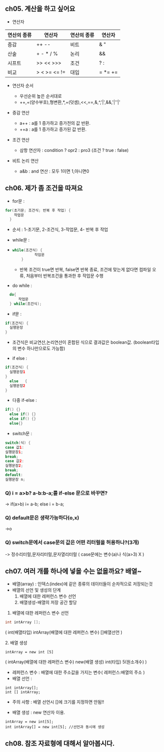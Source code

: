 ## ch05. 계산을 하고 싶어요
- 연산자 <p>

|연산의 종류|연산자|연산의 종류|연산자|
|---------|--------|--------|----------|
|증감|++ --|비트 |& "|" ^~|
|산술|+ - * / %|논리|&& || ! ^|
|시프트|>> << >>>|조건|? :|
|비교|> < >= <= !=|대입|= *= +=|

- 연산자 순서
  - 우선순위 높은 순서대로
  - ++,+(양수부호),형변환,*,+(덧셈),<<,==,&,^,'|',&&,'|''|'
  
- 증감 연산
  - a++ : a를 1 증가하고 증가전의 값 반환.
  - ++a : a를 1 증가하고 증가된 값 반환.
- 조건 연산
  - 삼항 연산자 : condition ? opr2 : pro3  (조건 ? true : false)
- 비트 논리 연산
  - a&b : and 연산 : 모두 1이면 1,아니면0


## ch06. 제가 좀 조건을 따져요
- for문 :
```java
for(초기문; 조건식; 반복 후 작업) {
    작업문
  }
```
  + 순서 : 1-초기문, 2-조건식, 3-작업문, 4- 반복 후 작업
 
- while문 :
- ```java
  while(조건식) {
            작업문
      }
  ```
  + 반복 조건이 true면 반복, false면 반복 종료, 조건에 맞는게 없다면 컴파일 오류, 처음부터 반복조건을 통과한 후 작업문 수행

- do while :
```java
  do{
      작업문
  } while(조건식);
```
- if문 :
```java
if(조건식) {
  실행문장
}
```
  + 조건식은 비교연산,논리연산이 혼합된 식으로 결과값은 boolean값. (boolean타입의 변수 하나만으로도 가능함)
- if else :
```java
if(조건식) {
  실행문장1
}
  else   {
  실행문장2
}
```
- 다중 if-else :
```java
if() {}
  else if() {}
  else if() {}
  else{}
```
- switch문 :
```java
switch(식) {
case 값1:
실행문장1;
break;
case 값2:
실행문장2;
break;
default:
실행문장 n;
```

### Q) i = a>b? a-b:b-a;를 if-else 문으로 바꾸면?
-> if(a>b)
i= a-b;
else
i = b-a;

### Q) default문은 생략가능하다(o,x)
->o

### Q) switch문에서 case문의 값은 어떤 리터럴을 허용하나?(3개) 
-> 정수리터럴,문자리터럴,문자열리터럴 ( case문에는 변수(a)나 식(a>3) X )



## ch07. 여러 개를 하나에 넣을 수는 없을까요? 배열~
- 배열(array) : 인덱스(index)에 같은 종류의 데이터들이 순차적으로 저장되는것
- 배열의 선언 및 생성의 단계
  1. 배열에 대한 레퍼런스 변수 선언
  2. 배열생성-배열의 저장 공간 할당
1. 배열에 대한 레퍼런스 변수 선언
```java
int intArray [];
```
( int(배열타입)  intArray(배열에 대한 레퍼런스 변수) []배열선언 )  <p>
2. 배열 생성
```
intArray = new int [5]
```
( intArray(배열에 대한 레퍼런스 변수) new(배열 생성) int(타입) 5(원소개수) )

- 레퍼런스 변수 : 배열에 대한 주소값을 가지는 변수( 레퍼런스:배열의 주소 )
- 배열 선언 :
```
int intArray[];
int [] intArray;
```
  + 주의 사항 : 배열 선언시 []에 크기를 지정하면 안됨!!
- 배열 생성 : new 연산자 이용.
```
intArray = new int[5];
int intArray[] = new int[5]; //선언과 동시에 생성
```
## ch08. 참조 자료형에 대해서 알아봅시다.

